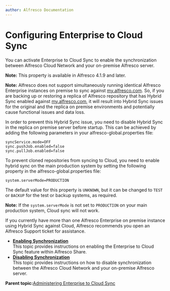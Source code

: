 ```yaml
---
author: Alfresco Documentation
---
```


# Configuring Enterprise to Cloud Sync

You can activate Enterprise to Cloud Sync to enable the synchronization between Alfresco Cloud Network and your on-premise Alfresco server.

**Note:** This property is available in Alfresco 4.1.9 and later.

**Note:** Alfresco does not support simultaneously running identical Alfresco Enterprise instances on premise to sync against [my.alfresco.com](https://my.alfresco.com/share/). So, if you are backing up or restoring a replica of Alfresco repository that has Hybrid Sync enabled against [my.alfresco.com](https://my.alfresco.com/share/), it will result into Hybrid Sync issues for the original and the replica on premise environments and potentially cause functional issues and data loss.

In order to prevent this Hybrid Sync issue, you need to disable Hybrid Sync in the replica on premise server before startup. This can be achieved by adding the following parameters in your alfresco-global.properties file:

```
syncService.mode=OFF
sync.pushJob.enabled=false
sync.pullJob.enabled=false
```

To prevent cloned repositories from syncing to Cloud, you need to enable hybrid sync on the main production system by setting the following property in the alfresco-global.properties file:

```
system.serverMode=PRODUCTION
```

The default value for this property is `UNKNOWN`, but it can be changed to `TEST` or `BACKUP` for the test or backup systems, as required.

**Note:** If the `system.serverMode` is not set to `PRODUCTION` on your main production system, Cloud sync will not work.

If you currently have more than one Alfresco Enterprise on premise instance using Hybrid Sync against Cloud, Alfresco recommends you open an Alfresco Support ticket for assistance.

-   **[Enabling Synchronization](../tasks/cloud-sync-config-enable.md)**  
This topic provides instructions on enabling the Enterprise to Cloud Sync feature within Alfresco Share.
-   **[Disabling Synchronization](../tasks/cloud-sync-config-disable.md)**  
This topic provides instructions on how to disable synchronization between the Alfresco Cloud Network and your on-premise Alfresco server.

**Parent topic:**[Administering Enterprise to Cloud Sync](../concepts/cloud-sync-intro.md)


